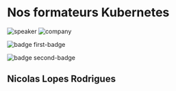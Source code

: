 <!-- .slide: class="speaker-slide" -->

# Nos formateurs Kubernetes

![speaker](./assets/images/nicolas.png)
![company](./assets/images/logo-sfeir-blanc.png)

![badge first-badge](./assets/images/certif-kube-ckad.png)

![badge second-badge](./assets/images/certif-terraform-associate.png)

<h2> Nicolas <span>Lopes Rodrigues</span></h2>
<!-- .element: class="icon-rule icon-first" -->
